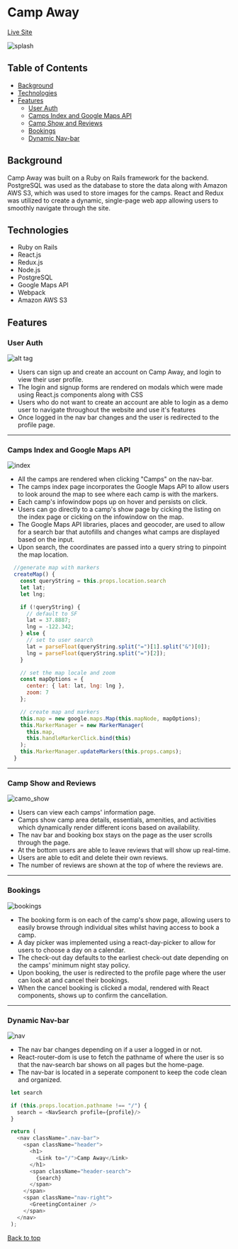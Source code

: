 
# Camp Away

[Live Site](https://camp-away-hipcamp.herokuapp.com/#/)

![splash](https://i.pinimg.com/originals/43/a5/a8/43a5a8a703e57ddbadb99bbcc9eafc79.gif)

## Table of Contents

  * [Background](#background)
  * [Technologies](#technologies)
  * [Features](#features)
    * [User Auth](#user-auth)
    * [Camps Index and Google Maps API](#camps-index-and-google-maps-api)
    * [Camp Show and Reviews](#camp-show-and-reviews)
    * [Bookings](#bookings)
    * [Dynamic Nav-bar](#dynamic-nav-bar)

## Background

Camp Away was built on a Ruby on Rails framework for the backend. PostgreSQL was used as the database to store the data along with Amazon AWS S3, which was used to store images for the camps. React and Redux was utilized to create a dynamic, single-page web app allowing users to smoothly navigate through the site. 

## Technologies

* Ruby on Rails
* React.js
* Redux.js
* Node.js
* PostgreSQL
* Google Maps API
* Webpack
* Amazon AWS S3

## Features

### User Auth

![alt tag](https://i.pinimg.com/originals/a9/b7/9c/a9b79c9c87e3cd4e652b56b959a98820.gif)

* Users can sign up and create an account on Camp Away, and login to view their user profile.
* The login and signup forms are rendered on modals which were made using React.js components along with CSS
* Users who do not want to create an account are able to login as a demo user to navigate throughout the website and use it's features
* Once logged in the nav bar changes and the user is redirected to the profile page.

---

### Camps Index and Google Maps API

![index](https://i.pinimg.com/originals/02/ff/7f/02ff7f732ad506b37788c046343b8e03.gif)

* All the camps are rendered when clicking "Camps" on the nav-bar.
* The camps index page incorporates the Google Maps API to allow users to look around the map to see where each camp is with the markers.
* Each camp's infowindow pops up on hover and persists on click. 
* Users can go directly to a camp's show page by cicking the listing on the index page or cicking on the infowindow on the map.
* The Google Maps API libraries, places and geocoder, are used to allow for a search bar that autofills and changes what camps are displayed based on the input. 
* Upon search, the coordinates are passed into a query string to pinpoint the map location.
```javascript
  //generate map with markers
  createMap() {
    const queryString = this.props.location.search
    let lat;
    let lng;

    if (!queryString) {
      // default to SF
      lat = 37.8887;
      lng = -122.342;
    } else {
      // set to user search
      lat = parseFloat(queryString.split("=")[1].split("&")[0]);
      lng = parseFloat(queryString.split("=")[2]);
    }

    // set the map locale and zoom
    const mapOptions = {
      center: { lat: lat, lng: lng },
      zoom: 7
    };

    // create map and markers
    this.map = new google.maps.Map(this.mapNode, mapOptions);
    this.MarkerManager = new MarkerManager(
      this.map,
      this.handleMarkerClick.bind(this)
    );
    this.MarkerManager.updateMarkers(this.props.camps);
  }
```

---

### Camp Show and Reviews

![camo_show](https://i.pinimg.com/originals/87/62/3c/87623cdde6079a335f8741965a50b885.gif)

* Users can view each camps' information page.
* Camps show camp area details, essentials, amenities, and activities which dynamically render different icons based on availability.
* The nav bar and booking box stays on the page as the user scrolls through the page.
* At the bottom users are able to leave reviews that will show up real-time.
* Users are able to edit and delete their own reviews.
* The number of reviews are shown at the top of where the reviews are.

---

### Bookings

![bookings](https://i.pinimg.com/originals/32/ee/53/32ee53ac60fd668054891113ba1a7f56.gif)

* The booking form is on each of the camp's show page, allowing users to easily browse through individual sites whilst having access to book a camp.
* A day picker was implemented using a react-day-picker to allow for users to choose a day on a calendar.
* The check-out day defaults to the earliest check-out date depending on the camps' minimum night stay policy.
* Upon booking, the user is redirected to the profile page where the user can look at and cancel their bookings.
* When the cancel booking is clicked a modal, rendered with React components, shows up to confirm the cancellation.

---

### Dynamic Nav-bar
  ![nav](https://i.pinimg.com/originals/aa/e2/1f/aae21f064eb8ec21c227a88f0190b2e1.gif)
  * The nav bar changes depending on if a user a logged in or not.
  * React-router-dom is use to fetch the pathname of where the user is so that the nav-search bar shows on all pages but the home-page.
  * The nav-bar is located in a seperate component to keep the code clean and organized. 
   ```javascript
    let search 

    if (this.props.location.pathname !== "/") {
      search = <NavSearch profile={profile}/>
    }

    return (
      <nav className=".nav-bar">
        <span className="header">
          <h1>
            <Link to="/">Camp Away</Link>
          </h1>
          <span className="header-search">
            {search}
          </span>
        </span>
        <span className="nav-right">
          <GreetingContainer />
        </span>
      </nav>
    );
  ```
  
  [Back to top](#camp-away)
